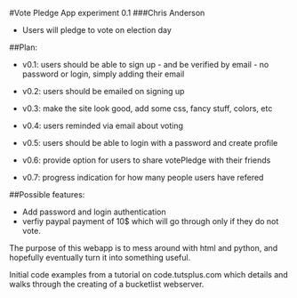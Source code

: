 #Vote Pledge App experiment 0.1
###Chris Anderson
- Users will pledge to vote on election day

##Plan:
- v0.1: users should be able to sign up - and be verified by email
        - no password or login, simply adding their email

- v0.2: users should be emailed on signing up
- v0.3: make the site look good, add some css, fancy stuff, colors, etc
- v0.4: users reminded via email about voting
- v0.5: users should be able to login with a password and create profile
- v0.6: provide option for users to share votePledge with their friends
- v0.7: progress indication for how many people users have refered

##Possible features: 
- Add password and login authentication
- verfiy paypal payment of 10$ which will go through only
        if they do not vote. 

The purpose of this webapp is to mess around with html and python,
and hopefully eventually turn it into something useful.

Initial code examples from a tutorial on code.tutsplus.com
which details and walks through the creating of a bucketlist webserver.
